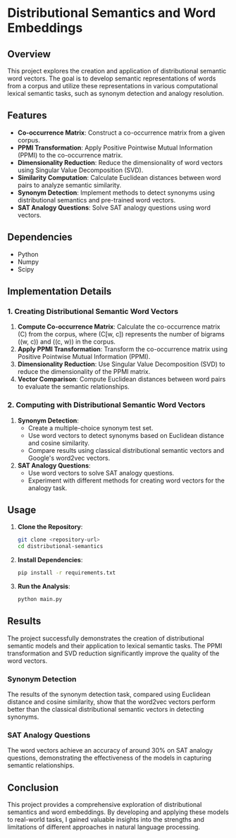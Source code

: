 # Distributional Semantics and Word Embeddings

## Overview
This project explores the creation and application of distributional semantic word vectors. The goal is to develop semantic representations of words from a corpus and utilize these representations in various computational lexical semantic tasks, such as synonym detection and analogy resolution.

## Features
- **Co-occurrence Matrix**: Construct a co-occurrence matrix from a given corpus.
- **PPMI Transformation**: Apply Positive Pointwise Mutual Information (PPMI) to the co-occurrence matrix.
- **Dimensionality Reduction**: Reduce the dimensionality of word vectors using Singular Value Decomposition (SVD).
- **Similarity Computation**: Calculate Euclidean distances between word pairs to analyze semantic similarity.
- **Synonym Detection**: Implement methods to detect synonyms using distributional semantics and pre-trained word vectors.
- **SAT Analogy Questions**: Solve SAT analogy questions using word vectors.

## Dependencies
- Python
- Numpy
- Scipy

## Implementation Details

### 1. Creating Distributional Semantic Word Vectors
1. **Compute Co-occurrence Matrix**: Calculate the co-occurrence matrix \(C\) from the corpus, where \(C[w, c]\) represents the number of bigrams \((w, c)\) and \((c, w)\) in the corpus.
2. **Apply PPMI Transformation**: Transform the co-occurrence matrix using Positive Pointwise Mutual Information (PPMI).
3. **Dimensionality Reduction**: Use Singular Value Decomposition (SVD) to reduce the dimensionality of the PPMI matrix.
4. **Vector Comparison**: Compute Euclidean distances between word pairs to evaluate the semantic relationships.

### 2. Computing with Distributional Semantic Word Vectors
1. **Synonym Detection**:
    - Create a multiple-choice synonym test set.
    - Use word vectors to detect synonyms based on Euclidean distance and cosine similarity.
    - Compare results using classical distributional semantic vectors and Google's word2vec vectors.
2. **SAT Analogy Questions**:
    - Use word vectors to solve SAT analogy questions.
    - Experiment with different methods for creating word vectors for the analogy task.

## Usage
1. **Clone the Repository**:
    ```sh
    git clone <repository-url>
    cd distributional-semantics
    ```
2. **Install Dependencies**:
    ```sh
    pip install -r requirements.txt
    ```
3. **Run the Analysis**:
    ```sh
    python main.py
    ```

## Results
The project successfully demonstrates the creation of distributional semantic models and their application to lexical semantic tasks. The PPMI transformation and SVD reduction significantly improve the quality of the word vectors.

### Synonym Detection
The results of the synonym detection task, compared using Euclidean distance and cosine similarity, show that the word2vec vectors perform better than the classical distributional semantic vectors in detecting synonyms.

### SAT Analogy Questions
The word vectors achieve an accuracy of around 30% on SAT analogy questions, demonstrating the effectiveness of the models in capturing semantic relationships.

## Conclusion
This project provides a comprehensive exploration of distributional semantics and word embeddings. By developing and applying these models to real-world tasks, I gained valuable insights into the strengths and limitations of different approaches in natural language processing.
